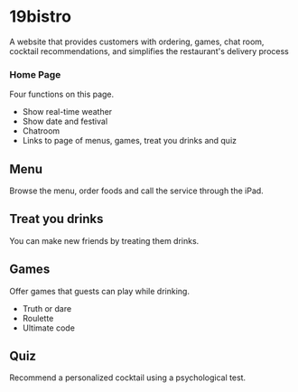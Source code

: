 # 19bistro
A website that provides customers with ordering, games, chat room, cocktail recommendations, and simplifies the restaurant's delivery process
  
  
### Home Page
Four functions on this page.
* Show real-time weather
* Show date and festival
* Chatroom
* Links to page of menus, games, treat you drinks and quiz


## Menu
Browse the menu, order foods and call the service through the iPad.


## Treat you drinks
You can make new friends by treating them drinks.


## Games
Offer games that guests can play while drinking.
* Truth or dare
* Roulette
* Ultimate code

## Quiz
Recommend a personalized cocktail using a psychological test.

